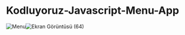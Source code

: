 # Kodluyoruz-Javascript-Menu-App
![Menu](https://github.com/berfinkucuk01/Kodluyoruz-Javascript-Menu-App/assets/101929555/3584ef7f-8093-476a-8934-4d7bc914e553)![Ekran Görüntüsü (64)](https://github.com/berfinkucuk01/Kodluyoruz-Javascript-Menu-App/assets/101929555/a5f2a4f2-890b-4bbf-9fa7-b5c7a435ceb0)

